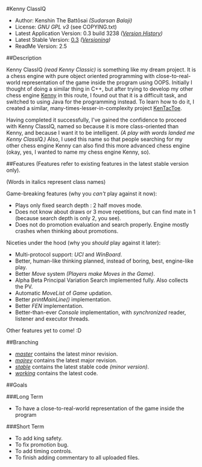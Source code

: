 #Kenny ClassIQ
* Author: Kenshin The Battōsai *(Sudarsan Balaji)*
* License: *GNU GPL v3* (see COPYING.txt)
* Latest Application Version: 0.3 build 3238 *([Version History](Version%20History.md#version-history))*
* Latest Stable Version: [0.3](https://www.sourceforge.net/projects/kennyclassiq)
*([Versioning](Versioning.md#versioning))*
* ReadMe Version: 2.5

##Description

Kenny ClassIQ *(read Kenny Classic)* is something like my dream project. It is a chess engine with pure object oriented programming with close-to-real-world representation of the game inside the program using OOPS. Initially I thought of doing a similar thing in C++, but after trying to develop my other chess engine [Kenny](https://www.github.com/kenshinthebattosai/Kenny) in this route, I found out that it is a difficult task, and switched to using Java for the programming instead. To learn how to do it, I created a similar, many-times-lesser-in-complexity project [KenTacToe](https://www.github.com/kenshinthebattosai/KenTacToe).

Having completed it successfully, I've gained the confidence to proceed with Kenny ClassIQ, named so because it is more class-oriented than Kenny, and because I want it to be intelligent. *(A play with words landed me Kenny ClassIQ.)* Also, I used this name so that people searching for my other chess engine Kenny can also find this more advanced chess engine (okay, yes, I wanted to name my chess engine Kenny, so).

##Features
(Features refer to existing features in the latest stable version only).

(Words in italics represent class names)

Game-breaking features (why you *can't* play against it now):

* Plays only fixed search depth : 2 half moves mode.
* Does not know about draws or 3 move repetitions, but can find mate in 1 (because search depth is only 2, you see).
* Does not do promotion evaluation and search properly. Engine mostly crashes when thinking about promotions.

Niceties under the hood (why you *should* play against it later):

* Multi-protocol support: *UCI* and *WinBoard*.
* Better, human-like thinking planned, instead of boring, best, engine-like play.
* Better *Move* system *(Players make Moves in the Game)*.
* Alpha Beta Principal Variation Search implemented fully. Also collects the PV.
* Automatic *MoveList* of *Game* updation.
* Better *printMainLine()* implementation.
* Better *FEN* implementation.
* Better-than-ever *Console* implementation, with *synchronized* reader, listener and executor threads.

Other features yet to come! :D

##Branching
* *[master](https://github.com/kenshinthebattosai/KennyClassIQ)* contains the latest minor revision.
* *[majrev](https://github.com/kenshinthebattosai/KennyClassIQ/tree/majrev)* contains the latest major revision.
* *[stable](https://github.com/kenshinthebattosai/KennyClassIQ/tree/stable)* contains the latest stable code *(minor version)*.
* *[working](https://github.com/kenshinthebattosai/KennyClassIQ/tree/minrev)* contains the latest code.

##Goals

###Long Term
* To have a close-to-real-world representation of the game inside the program

###Short Term
* To add king safety.
* To fix promotion bug.
* To add timing controls.
* To finish adding commentary to all uploaded files.

